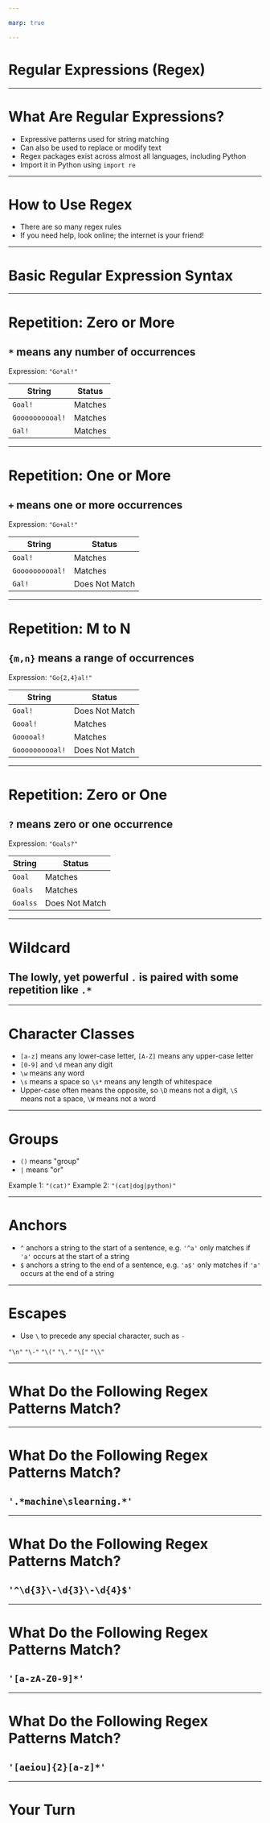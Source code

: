 ```yaml
---

marp: true

---
```


<style>
img[alt~="center"] {
  display: block;
  margin: 0 auto;
}
</style>

# Regular Expressions (Regex)

<!--
In this unit we will learn about a powerful data processing tool: regular expressions.
-->

---

# What Are Regular Expressions?

- Expressive patterns used for string matching
- Can also be used to replace or modify text
- Regex packages exist across almost all languages, including Python
- Import it in Python using `import re`

<!--
What is a regular expression? Regular expressions refer to an expressive language that can be used to match patterns in character content. Many of these patterns are simple and easy to interpret. However, the language is expressive enough that you can quickly create a very dense and difficult-to-interpret expression.

Beyond matching, these expressions can also be used to modify text. You can perform simple "find-and-replace" operations. But you can also find strings, modify them, and then replace the original string with the modified version.

As mentioned earlier, regular expressions are a language of their own. There is regular expression support in Python, but Python is not the only language to have regular expressions.

Though it wasn't the first language to support regular expressions, the Perl programming language is closely tied to regular expressions. Because of this, there is a standard called the "Perl Compatible Regular Expression" (PCRE) standard. Python supports many PCRE expressions. Since these expressions aren't part of the Python design, you might find some of them to be less Pythonic than most of the features that we work with in this course.

Most languages have some level of PCRE support, making the expressions themselves somewhat cross-language. 

This lesson will work a little differently compared to others. Instead of spending the entire lesson going over new concepts, we will cover just a few key rules in regex. Then we will use the rest of the time to go over some examples.

-->

---

# How to Use Regex

- There are so many regex rules
- If you need help, look online; the internet is your friend!

<!--
In the workplace you will find that you end up using Stack Overflow or a similar place a lot. Regex is a great
example of that. If you ever have a complex regex pattern to match, chances are this (or a similar) question has been answered
before somewhere on the internet. Don't be afraid to use these resources. It will help your understanding.
-->

---

# Basic Regular Expression Syntax

<!--
The next few slides will highlight some basic regular expression rules. These rules are relatively easy to get your mind around, yet are very powerful.
-->

---

# Repetition: Zero or More

##  `*` means any number of occurrences

Expression: `"Go*al!"`

String | Status
-------|-------
`Goal!` | Matches
`Goooooooooal!` | Matches
`Gal!` | Matches

<!--
Here is an example of matching "zero or more" characters. The asterisk character is the regular expression that signals that zero or more characters should be matched. But which characters? With regular expressions, it is the immediately preceding character. In our example the asterisk in the expression is bound to the 'o' character, so we match all three strings.

Looking at this particular example, that is probably not what we want. Let's look at another expression that only matches variations of the world 'Goal'.
-->

---

# Repetition: One or More

##  `+` means one or more occurrences

Expression: `"Go+al!"`

String | Status
-------|-------
`Goal!` | Matches
`Goooooooooal!` | Matches
`Gal!` | Does Not Match

<!--
In this example the plus sign is the expression for "one or more." This ensures that we have at least one 'o' in our match.

But what if we want to limit the number of 'o' characters? For instance, we might not want to match [this 'Gooooooo....oooal'](https://www.youtube.com/watch?v=UioCvLN-370).
-->

---

# Repetition: M to N

##  `{m,n}` means a range of occurrences

Expression: `"Go{2,4}al!"`

String | Status
-------|-------
`Goal!` | Does Not Match
`Gooal!` | Matches
`Gooooal!` | Matches
`Goooooooooal!` | Does Not Match


<!--
Here we have limited our 'Goal!' to have between 2 and 4 'o' characters. You can see that we match both two 'o' characters and four, so the range is inclusive. This is slightly different than how Python treats ranges and is something to be aware of.
-->

---

# Repetition: Zero or One

## `?` means zero or one occurrence

Expression: `"Goals?"`

String | Status
-------|-------
`Goal` | Matches
`Goals` | Matches
`Goalss` | Does Not Match

<!--
There are sometimes cases where you want to match for zero or one character. A common example is depicted in this slide where we are looking for the singular or plural version of a word. Of course, this doesn't work for all English words, but it works for specific cases that you might encounter.
-->

---

# Wildcard

## The lowly, yet powerful `.` is paired with some repetition like `.*`

<!--
The period/dot is the wildcard character for regular expressions. It translates to "match anything." A wildcard is often followed by a repetition character, which will match some number of any characters. The `.*` will match all of every character. This can be useful for skipping large amounts of text that you don't care about finding specific patterns in, but that are flanked or suffixed by patterns that you do care about.
-->

---

# Character Classes

- `[a-z]` means any lower-case letter, `[A-Z]` means any upper-case letter
- `[0-9]` and `\d` mean any digit
- `\w` means any word
- `\s` means a space so `\s*` means any length of whitespace
- Upper-case often means the opposite, so `\D` means not a digit, `\S` means not a space, `\W` means not a word

<!--
You might think of character classes as limited wildcards. They can be created to match sets of specific characters. There are even some pre-packaged wildcards like '\s' and '\w'. These can be capitalized to match the opposite of their pattern.
-->

---

# Groups

- `()` means "group"
- `|` means "or"


Example 1:
`
"(cat)"
`
Example 2:
`
"(cat|dog|python)"
`


<!--
Parentheses are used as grouping elements in regular expressions. By default, anything inside parentheses will be "captured" when you perform a match. This captured match can then be accessed directly in the matched expression. In the first example, we search for the literal "cat" as a capture group.

One neat thing about groups is that they can have multiple expressions separated by vertical bar characters. In the second case on the slide we are searching for any one of the literals "cat", "dog", or "python".
-->

---

# Anchors

- `^` anchors a string to the start of a sentence, e.g. `'^a'` only matches if `'a'` occurs at the start of a string
- `$` anchors a string to the end of a sentence, e.g. `'a$'` only matches if `'a'` occurs at the end of a string

<!--
Anchors can be used to tie your match to the start or the end of the text you are processing.
-->

---

# Escapes

- Use `\` to precede any special character, such as `-`


`
"\n"
`
`
"\-"
`
`
"\("
`
`
"\."
`
`
"\["
`
`
"\\"
`

<!--
Sometimes you need to type in a character that means something special to the regular expression engine or that is difficult to express in a string. For these cases, you can use the regular expression escape, or backslash character.

In our examples you can see:

  * A new line character
  * A dash, which is needed when you want a literal dash in a character class in some cases
  * A parenthesis; otherwise it is considered the start of a group
  * A square bracket; otherwise it is considered the start of a character class
  * And finally the backslash itself

These are just a few of the many escape sequences in regular expressions.

-->

---

# What Do the Following Regex Patterns Match?

<!--
And we have just scratched the surface of regular expressions. Regular expressions are a language of their own that just happens to have support in Python. Entire lengthy books have been written about regular expressions. You'll definitely want to dig more into the features available to you.

But first, let's look at some sample expressions.
-->

---

# What Do the Following Regex Patterns Match?

## `'.*machine\slearning.*'`

<!--
Matches any string that contains the phrase "machine learning". Note that spaces must be encoded using `\s`, not with a regular space.

-->

---

# What Do the Following Regex Patterns Match?

## `'^\d{3}\-\d{3}\-\d{4}$'`

<!--
Matches anything of the form of a US-telephone number. The `^` and `$` anchor this pattern to the start and end of the string.
`\d{n}` matches n instances of a digit.

-->

---

# What Do the Following Regex Patterns Match?

## `'[a-zA-Z0-9]*'`

<!--
Matches any string that contains only letters and numbers. You could imagine this kind of pattern could be used to test 
whether a password matches a criteria. For example, a password may need to be a certain length and contain a certain number of
letters, numbers, and special characters.

-->

---

# What Do the Following Regex Patterns Match?

## `'[aeiou]{2}[a-z]*'`

<!--
Matches any word that starts with 2 vowels, e.g., aardvark, aim, either.

-->

---

# Your Turn 

<!--
Now let's get some additional practice in the lab. 
-->
